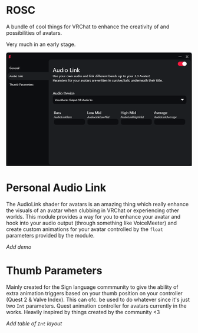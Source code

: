 # ROSC
A bundle of cool things for VRChat to enhance the creativity of and possibilities of avatars.

Very much in an early stage.

![ROSC AudioLink Showcase](./Screenshot.png)

# Personal Audio Link
The AudioLink shader for avatars is an amazing thing which really enhance the visuals of an avatar when clubbing in VRChat or experiencing other worlds.
This module provides a way for you to enhance your avatar and hook into your audio output (through something like VoiceMeeter) and create custom animations for your avatar controlled by the `float` parameters provided by the module.

*Add demo*

# Thumb Parameters
Mainly created for the Sign language commmunity to give the ability of extra animation triggers based on your thumb position on your controller (Quest 2 & Valve Index).
This can ofc. be used to do whatever since it's just two `Int` parameters. Quest animation controller for avatars currently in the works.
Heavily inspired by things created by the community <3

*Add table of `Int` layout*
